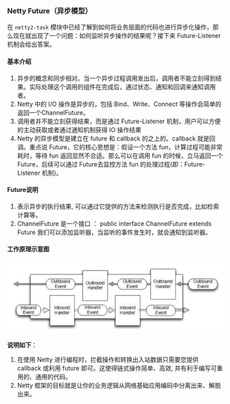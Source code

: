 ### Netty Future（异步模型）

在 `netty2-task` 模块中已经了解到如何将业务层面的代码也进行异步化操作，那么现在就出现了一个问题：如何监听异步操作的结果呢？接下来 Future-Listener 机制会给出答案。

#### 基本介绍

1. 异步的概念和同步相对。当一个异步过程调用发出后，调用者不能立刻得到结果。实际处理这个调用的组件在完成后，通过状态、通知和回调来通知调用者。
2. Netty 中的 I/O 操作是异步的，包括 Bind、Write、Connect 等操作会简单的返回一个ChannelFuture。
3. 调用者并不能立刻获得结果，而是通过 Future-Listener 机制，用户可以方便的主动获取或者通过通知机制获得 IO 操作结果
4. Netty 的异步模型是建立在 future 和 callback 的之上的。callback 就是回调。重点说 Future，它的核心思想是：假设一个方法 fun，计算过程可能非常耗时，等待 fun 返回显然不合适。那么可以在调用 fun 的时候，立马返回一个 Future，后续可以通过 Future去监控方法 fun 的处理过程(即：Future-Listener 机制)。

#### Future说明

1. 表示异步的执行结果, 可以通过它提供的方法来检测执行是否完成，比如检索计算等。
2. ChannelFuture 是一个接口 ： public interface ChannelFuture extends Future<Void> 我们可以添加监听器，当监听的事件发生时，就会通知到监听器。

#### 工作原理示意图

![img.png](assets/img.png)

**说明如下**：

1. 在使用 Netty 进行编程时，拦截操作和转换出入站数据只需要您提供 callback 或利用 future 即可。这使得链式操作简单、高效, 并有利于编写可重用的、通用的代码。
2. Netty 框架的目标就是让你的业务逻辑从网络基础应用编码中分离出来、解脱出来。